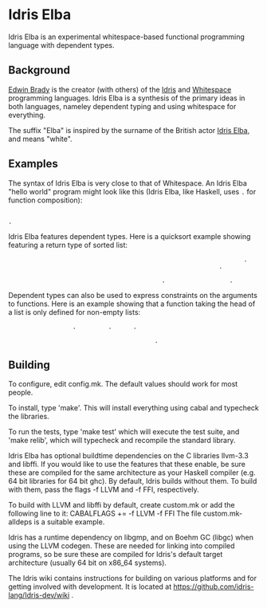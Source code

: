 Idris Elba
==========

Idris Elba is an experimental whitespace-based functional programming language with dependent types.

Background
----------

[Edwin Brady](http://edwinb.wordpress.com/) is the creator (with others) of the [Idris](http://www.idris-lang.org/)
and [Whitespace](http://compsoc.dur.ac.uk/whitespace/) programming languages. Idris Elba is a synthesis of the
primary ideas in both languages, nameley dependent typing and using whitespace for everything.

The suffix "Elba" is inspired by the surname of the British actor [Idris Elba](http://www.imdb.com/name/nm0252961/),
and means "white".

Examples
--------

The syntax of Idris Elba is very close to that of Whitespace. An Idris Elba "hello world" program might look like this (Idris Elba, like Haskell, uses `.` for function composition):

                                                                                                                .

Idris Elba features dependent types. Here is a quicksort example showing featuring a return type of sorted list:


                                                                      .
                                                               .       
                                                                
                                               .                  .                                                                 
                                                                                                                                                                                                

Dependent types can also be used to express constraints on the arguments to functions. Here is an example showing that
a function taking the head of a list is only defined for non-empty lists:


                      .         .      .       
                                                                
                                             .                                                                                                                                                                                                                                              

Building
--------

To configure, edit config.mk. The default values should work for most people.

To install, type 'make'. This will install everything using cabal and
typecheck the libraries.

To run the tests, type 'make test' which will execute the test suite, and
'make relib', which will typecheck and recompile the standard library.

Idris Elba has optional buildtime dependencies on the C libraries llvm-3.3 and libffi. If you would like to use the features that these enable, be sure these are compiled for the same architecture as your Haskell compiler (e.g. 64 bit libraries for 64 bit ghc). By default, Idris builds without them. To build with them, pass the flags -f LLVM and -f FFI, respectively.

To build with LLVM and libffi by default, create custom.mk or add the following line to it:
CABALFLAGS += -f LLVM -f FFI
The file custom.mk-alldeps is a suitable example.

Idris has a runtime dependency on libgmp, and on Boehm GC (libgc) when using the LLVM codegen. These are needed for linking into compiled programs, so be sure these are compiled for Idris's default target architecture (usually 64 bit on x86_64 systems).

The Idris wiki contains instructions for building on various platforms and for getting involved with development. It is located at https://github.com/idris-lang/Idris-dev/wiki .
